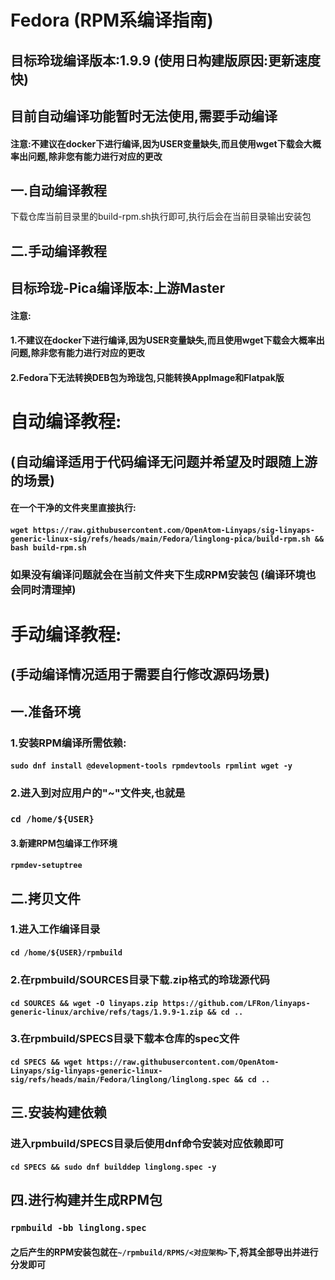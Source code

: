 # Fedora (RPM系编译指南)

## 目标玲珑编译版本:1.9.9 (使用日构建版原因:更新速度快)
## 目前自动编译功能暂时无法使用,需要手动编译

#### 注意:不建议在docker下进行编译,因为USER变量缺失,而且使用wget下载会大概率出问题,除非您有能力进行对应的更改

## 一.自动编译教程

下载仓库当前目录里的build-rpm.sh执行即可,执行后会在当前目录输出安装包

## 二.手动编译教程
## 目标玲珑-Pica编译版本:上游Master

#### 注意:

#### 1.不建议在docker下进行编译,因为USER变量缺失,而且使用wget下载会大概率出问题,除非您有能力进行对应的更改

#### 2.Fedora下无法转换DEB包为玲珑包,只能转换AppImage和Flatpak版

# 自动编译教程:

## (自动编译适用于代码编译无问题并希望及时跟随上游的场景)

#### 在一个干净的文件夹里直接执行:

#### `wget https://raw.githubusercontent.com/OpenAtom-Linyaps/sig-linyaps-generic-linux-sig/refs/heads/main/Fedora/linglong-pica/build-rpm.sh && bash build-rpm.sh`

### 如果没有编译问题就会在当前文件夹下生成RPM安装包 (编译环境也会同时清理掉)

# 手动编译教程:

## (手动编译情况适用于需要自行修改源码场景)

## 一.准备环境

### 1.安装RPM编译所需依赖:

#### `sudo dnf install @development-tools rpmdevtools rpmlint wget -y`

### 2.进入到对应用户的"~"文件夹,也就是

### `cd /home/${USER}`

#### 3.新建RPM包编译工作环境

#### `rpmdev-setuptree`

## 二.拷贝文件

### 1.进入工作编译目录

#### `cd /home/${USER}/rpmbuild`

### 2.在rpmbuild/SOURCES目录下载.zip格式的玲珑源代码

#### `cd SOURCES && wget -O linyaps.zip https://github.com/LFRon/linyaps-generic-linux/archive/refs/tags/1.9.9-1.zip && cd ..`

### 3.在rpmbuild/SPECS目录下载本仓库的spec文件

#### `cd SPECS && wget https://raw.githubusercontent.com/OpenAtom-Linyaps/sig-linyaps-generic-linux-sig/refs/heads/main/Fedora/linglong/linglong.spec && cd ..`

## 三.安装构建依赖

### 进入rpmbuild/SPECS目录后使用dnf命令安装对应依赖即可

#### `cd SPECS && sudo dnf builddep linglong.spec -y`

## 四.进行构建并生成RPM包

### `rpmbuild -bb linglong.spec`

#### 之后产生的RPM安装包就在`~/rpmbuild/RPMS/<对应架构>`下,将其全部导出并进行分发即可


